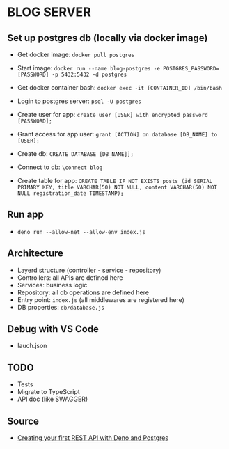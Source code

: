 # BLOG SERVER

## Set up postgres db (locally via docker image)

* Get docker image: `docker pull postgres`
* Start image: `docker run --name blog-postgres -e POSTGRES_PASSWORD=[PASSWORD] -p 5432:5432 -d postgres`
* Get docker container bash: `docker exec -it [CONTAINER_ID] /bin/bash`
* Login to postgres server: `psql -U postgres`
* Create user for app: `create user [USER] with encrypted password [PASSWORD];`
* Grant access for app user: `grant [ACTION] on database [DB_NAME] to [USER];`

* Create db: `CREATE DATABASE [DB_NAME]];`
* Connect to db: `\connect blog`

* Create table for app: `CREATE TABLE IF NOT EXISTS posts (id SERIAL PRIMARY KEY, title VARCHAR(50) NOT NULL, content VARCHAR(50) NOT NULL registration_date TIMESTAMP);`

## Run app

* `deno run --allow-net --allow-env index.js`

## Architecture

* Layerd structure (controller - service - repository)
* Controllers: all APIs are defined here
* Services: business logic
* Repository: all db operations are defined here
* Entry point: `index.js` (all middlewares are registered here)
* DB properties: `db/database.js`

## Debug with VS Code

* lauch.json

## TODO

* Tests
* Migrate to TypeScript
* API doc (like SWAGGER)

## Source
 * [Creating your first REST API with Deno and Postgres](https://blog.logrocket.com/creating-your-first-rest-api-with-deno-and-postgres/)
